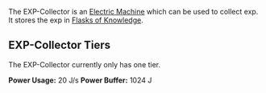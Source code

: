 The EXP-Collector is an [Electric Machine](https://github.com/Slimefun/Slimefun4/wiki/Electric-Machines) which can be used to collect exp.  
It stores the exp in [Flasks of Knowledge](https://github.com/Slimefun/Slimefun4/wiki/Flask-of-Knowledge).

## EXP-Collector Tiers

The EXP-Collector currently only has one tier.

**Power Usage:** 20 J/s
**Power Buffer:** 1024 J
